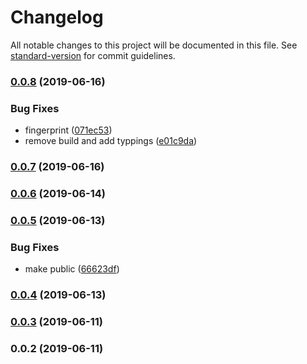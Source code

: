 # Changelog

All notable changes to this project will be documented in this file. See [standard-version](https://github.com/conventional-changelog/standard-version) for commit guidelines.

### [0.0.8](https://github.com/36node/react-bus-map/compare/v0.0.7...v0.0.8) (2019-06-16)


### Bug Fixes

* fingerprint ([071ec53](https://github.com/36node/react-bus-map/commit/071ec53))
* remove build and add typpings ([e01c9da](https://github.com/36node/react-bus-map/commit/e01c9da))



### [0.0.7](https://github.com/36node/react-bus-map/compare/v0.0.6...v0.0.7) (2019-06-16)



### [0.0.6](https://github.com/zzswang/react-bus-map/compare/v0.0.5...v0.0.6) (2019-06-14)



### [0.0.5](https://github.com/zzswang/react-bus-map/compare/v0.0.4...v0.0.5) (2019-06-13)


### Bug Fixes

* make public ([66623df](https://github.com/zzswang/react-bus-map/commit/66623df))



### [0.0.4](https://github.com/zzswang/react-bus-map/compare/v0.0.3...v0.0.4) (2019-06-13)



### [0.0.3](https://github.com/zzswang/react-bus-map/compare/v0.0.2...v0.0.3) (2019-06-11)



### 0.0.2 (2019-06-11)
